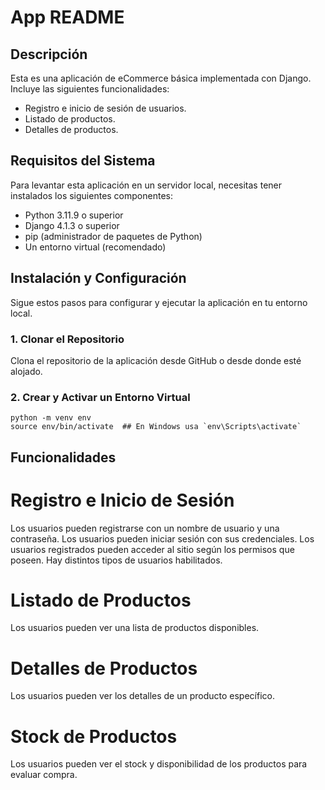 # App README

## Descripción

Esta es una aplicación de eCommerce básica implementada con Django. Incluye las siguientes funcionalidades:
- Registro e inicio de sesión de usuarios.
- Listado de productos.
- Detalles de productos.

## Requisitos del Sistema

Para levantar esta aplicación en un servidor local, necesitas tener instalados los siguientes componentes:
- Python 3.11.9 o superior
- Django 4.1.3 o superior
- pip (administrador de paquetes de Python)
- Un entorno virtual (recomendado)

## Instalación y Configuración

Sigue estos pasos para configurar y ejecutar la aplicación en tu entorno local.

### 1. Clonar el Repositorio

Clona el repositorio de la aplicación desde GitHub o desde donde esté alojado.

### 2. Crear y Activar un Entorno Virtual

    python -m venv env
    source env/bin/activate  ## En Windows usa `env\Scripts\activate`

## Funcionalidades

# Registro e Inicio de Sesión
Los usuarios pueden registrarse con un nombre de usuario y una contraseña.
Los usuarios pueden iniciar sesión con sus credenciales.
Los usuarios registrados pueden acceder al sitio según los permisos que poseen.
Hay distintos tipos de usuarios habilitados.

# Listado de Productos
Los usuarios pueden ver una lista de productos disponibles.

# Detalles de Productos
Los usuarios pueden ver los detalles de un producto específico.

# Stock de Productos
Los usuarios pueden ver el stock y disponibilidad de los productos para evaluar compra.